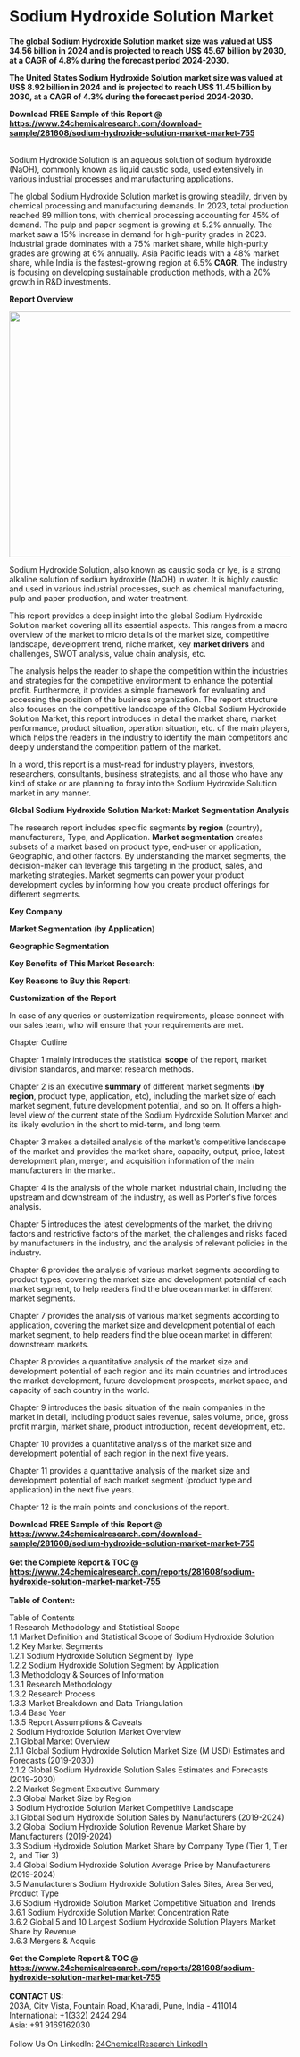 <h1>Sodium Hydroxide Solution Market</h1><p><strong>The global Sodium Hydroxide Solution market size was valued at US$ 34.56 billion in 2024 and is projected to reach US$ 45.67 billion by 2030, at a CAGR of 4.8% during the forecast period 2024-2030.</strong></p><p>
</p><p><strong>The United States Sodium Hydroxide Solution market size was valued at US$ 8.92 billion in 2024 and is projected to reach US$ 11.45 billion by 2030, at a CAGR of 4.3% during the forecast period 2024-2030.</strong></p><div><b>Download FREE Sample of this Report @ 
            <a href="https://www.24chemicalresearch.com/download-sample/281608/sodium-hydroxide-solution-market-market-755">
            https://www.24chemicalresearch.com/download-sample/281608/sodium-hydroxide-solution-market-market-755</a></b></div><br><p>
</p><p>Sodium Hydroxide Solution is an aqueous solution of sodium hydroxide (NaOH), commonly known as liquid caustic soda, used extensively in various industrial processes and manufacturing applications.</p><p>
</p><p>The global Sodium Hydroxide Solution market is growing steadily, driven by chemical processing and manufacturing demands. In 2023, total production reached 89 million tons, with chemical processing accounting for 45% of demand. The pulp and paper segment is growing at 5.2% annually. The market saw a 15% increase in demand for high-purity grades in 2023. Industrial grade dominates with a 75% market share, while high-purity grades are growing at 6% annually. Asia Pacific leads with a 48% market share, while India is the fastest-growing region at 6.5% <strong>CAGR</strong>. The industry is focusing on developing sustainable production methods, with a 20% growth in R&amp;D investments.</p><p>
</p><p><strong>Report Overview</strong></p><p>
</p><p><strong><img alt="" src="https://24chemicalresearch.com/assets/report-images/SodiumHydroxide.png" style="height:439px; width:731px"></strong></p><p>
</p><p></p><p>
</p><p>Sodium Hydroxide Solution, also known as caustic soda or lye, is a strong alkaline solution of sodium hydroxide (NaOH) in water. It is highly caustic and used in various industrial processes, such as chemical manufacturing, pulp and paper production, and water treatment.</p><p>
</p><p>This report provides a deep insight into the global Sodium Hydroxide Solution market covering all its essential aspects. This ranges from a macro overview of the market to micro details of the market size, competitive landscape, development trend, niche market, key <strong>market drivers</strong> and challenges, SWOT analysis, value chain analysis, etc.</p><p>
</p><p>The analysis helps the reader to shape the competition within the industries and strategies for the competitive environment to enhance the potential profit. Furthermore, it provides a simple framework for evaluating and accessing the position of the business organization. The report structure also focuses on the competitive landscape of the Global Sodium Hydroxide Solution Market, this report introduces in detail the market share, market performance, product situation, operation situation, etc. of the main players, which helps the readers in the industry to identify the main competitors and deeply understand the competition pattern of the market.</p><p>
</p><p>In a word, this report is a must-read for industry players, investors, researchers, consultants, business strategists, and all those who have any kind of stake or are planning to foray into the Sodium Hydroxide Solution market in any manner.</p><p>
</p><p><strong>Global Sodium Hydroxide Solution Market: Market Segmentation Analysis</strong></p><p>
</p><p>The research report includes specific segments <strong>by region</strong> (country), manufacturers, Type, and Application. <strong>Market segmentation</strong> creates subsets of a market based on product type, end-user or application, Geographic, and other factors. By understanding the market segments, the decision-maker can leverage this targeting in the product, sales, and marketing strategies. Market segments can power your product development cycles by informing how you create product offerings for different segments.</p><p>
</p><p><strong>Key Company</strong></p><p>
</p><p>
</p><p><strong>Market Segmentation</strong> (<strong>by Application</strong>)</p><p>
</p><p>
</p><p><strong>Geographic Segmentation</strong></p><p>
</p><p>
</p><p><strong>Key Benefits of This Market Research:</strong></p><p>
</p><p>
</p><p><strong>Key Reasons to Buy this Report:</strong></p><p>
</p><p>
</p><p><strong>Customization of the Report</strong></p><p>
</p><p>In case of any queries or customization requirements, please connect with our sales team, who will ensure that your requirements are met.</p><p>
</p><p>Chapter Outline</p><p>
</p><p>Chapter 1 mainly introduces the statistical <strong>scope</strong> of the report, market division standards, and market research methods.</p><p>
</p><p>Chapter 2 is an executive <strong>summary</strong> of different market segments (<strong>by region</strong>, product type, application, etc), including the market size of each market segment, future development potential, and so on. It offers a high-level view of the current state of the Sodium Hydroxide Solution Market and its likely evolution in the short to mid-term, and long term.</p><p>
</p><p>Chapter 3 makes a detailed analysis of the market's competitive landscape of the market and provides the market share, capacity, output, price, latest development plan, merger, and acquisition information of the main manufacturers in the market.</p><p>
</p><p>Chapter 4 is the analysis of the whole market industrial chain, including the upstream and downstream of the industry, as well as Porter's five forces analysis.</p><p>
</p><p>Chapter 5 introduces the latest developments of the market, the driving factors and restrictive factors of the market, the challenges and risks faced by manufacturers in the industry, and the analysis of relevant policies in the industry.</p><p>
</p><p>Chapter 6 provides the analysis of various market segments according to product types, covering the market size and development potential of each market segment, to help readers find the blue ocean market in different market segments.</p><p>
</p><p>Chapter 7 provides the analysis of various market segments according to application, covering the market size and development potential of each market segment, to help readers find the blue ocean market in different downstream markets.</p><p>
</p><p>Chapter 8 provides a quantitative analysis of the market size and development potential of each region and its main countries and introduces the market development, future development prospects, market space, and capacity of each country in the world.</p><p>
</p><p>Chapter 9 introduces the basic situation of the main companies in the market in detail, including product sales revenue, sales volume, price, gross profit margin, market share, product introduction, recent development, etc.</p><p>
</p><p>Chapter 10 provides a quantitative analysis of the market size and development potential of each region in the next five years.</p><p>
</p><p>Chapter 11 provides a quantitative analysis of the market size and development potential of each market segment (product type and application) in the next five years.</p><p>
</p><p>Chapter 12 is the main points and conclusions of the report.</p><div><b>Download FREE Sample of this Report @ 
            <a href="https://www.24chemicalresearch.com/download-sample/281608/sodium-hydroxide-solution-market-market-755">
            https://www.24chemicalresearch.com/download-sample/281608/sodium-hydroxide-solution-market-market-755</a></b></div><br><div><b>Get the Complete Report & TOC @ 
            <a href="https://www.24chemicalresearch.com/reports/281608/sodium-hydroxide-solution-market-market-755">
            https://www.24chemicalresearch.com/reports/281608/sodium-hydroxide-solution-market-market-755</a></b></div><br>
            <b>Table of Content:</b><p>Table of Contents<br />
 1 Research Methodology and Statistical Scope<br />
 1.1 Market Definition and Statistical Scope of Sodium Hydroxide Solution<br />
 1.2 Key Market Segments<br />
 1.2.1 Sodium Hydroxide Solution Segment by Type<br />
 1.2.2 Sodium Hydroxide Solution Segment by Application<br />
 1.3 Methodology & Sources of Information<br />
 1.3.1 Research Methodology<br />
 1.3.2 Research Process<br />
 1.3.3 Market Breakdown and Data Triangulation<br />
 1.3.4 Base Year<br />
 1.3.5 Report Assumptions & Caveats<br />
 2 Sodium Hydroxide Solution Market Overview<br />
 2.1 Global Market Overview<br />
 2.1.1 Global Sodium Hydroxide Solution Market Size (M USD) Estimates and Forecasts (2019-2030)<br />
 2.1.2 Global Sodium Hydroxide Solution Sales Estimates and Forecasts (2019-2030)<br />
 2.2 Market Segment Executive Summary<br />
 2.3 Global Market Size by Region<br />
 3 Sodium Hydroxide Solution Market Competitive Landscape<br />
 3.1 Global Sodium Hydroxide Solution Sales by Manufacturers (2019-2024)<br />
 3.2 Global Sodium Hydroxide Solution Revenue Market Share by Manufacturers (2019-2024)<br />
 3.3 Sodium Hydroxide Solution Market Share by Company Type (Tier 1, Tier 2, and Tier 3)<br />
 3.4 Global Sodium Hydroxide Solution Average Price by Manufacturers (2019-2024)<br />
 3.5 Manufacturers Sodium Hydroxide Solution Sales Sites, Area Served, Product Type<br />
 3.6 Sodium Hydroxide Solution Market Competitive Situation and Trends<br />
 3.6.1 Sodium Hydroxide Solution Market Concentration Rate<br />
 3.6.2 Global 5 and 10 Largest Sodium Hydroxide Solution Players Market Share by Revenue<br />
 3.6.3 Mergers & Acquis</p><div><b>Get the Complete Report & TOC @ 
            <a href="https://www.24chemicalresearch.com/reports/281608/sodium-hydroxide-solution-market-market-755">
            https://www.24chemicalresearch.com/reports/281608/sodium-hydroxide-solution-market-market-755</a></b></div><br><b>CONTACT US:</b><br>
            203A, City Vista, Fountain Road, Kharadi, Pune, India - 411014<br>
            International: +1(332) 2424 294<br>
            Asia: +91 9169162030 <br><br>
            Follow Us On LinkedIn: <a href="https://www.linkedin.com/company/24chemicalresearch/">24ChemicalResearch LinkedIn</a>